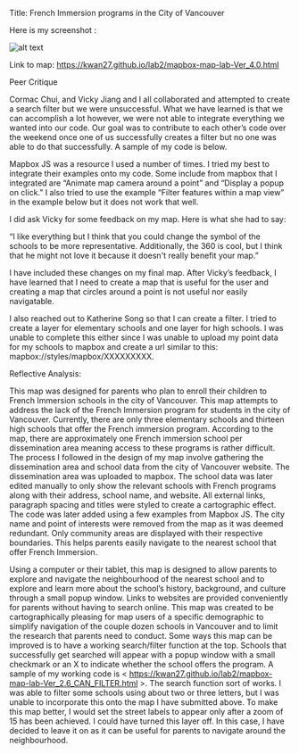 Title: French Immersion programs in the City of Vancouver

Here is my screenshot :

![alt text]( https://kwan27.github.io/lab2/Screen%20Shot%202020-03-09%20at%2012.03.45%20AM.png "Mapbox Screenshot")

Link to map: https://kwan27.github.io/lab2/mapbox-map-lab-Ver_4.0.html 

Peer Critique

Cormac Chui, and Vicky Jiang and I all collaborated and attempted to create a search filter but we were unsuccessful. What we have learned is that we can accomplish a lot however, we were not able to integrate everything we wanted into our code. Our goal was to contribute to each other’s code over the weekend once one of us successfully creates a filter but no one was able to do that successfully. A sample of my code is below. 

Mapbox JS was a resource I used a number of times. I tried my best to integrate their examples onto my code. Some include from mapbox that I integrated are “Animate map camera around a point” and “Display a popup on click.” I also tried to use the example “Filter features within a map view” in the example below but it does not work that well. 

I did ask Vicky for some feedback on my map. Here is what she had to say:

“I like everything but I think that you could change the symbol of the schools to be more representative. Additionally, the 360 is cool, but I think that he might not love it because it doesn't really benefit your map.”

I have included these changes on my final map. After Vicky’s feedback, I have learned that I need to create a map that is useful for the user and creating a map that circles around a point is not useful nor easily navigatable. 

I also reached out to Katherine Song so that I can create a filter. I tried to create a layer for elementary schools and one layer for high schools. I was unable to complete this either since I was unable to upload my point data for my schools to mapbox and create a url similar to this: mapbox://styles/mapbox/XXXXXXXXX.


Reflective Analysis:

This map was designed for parents who plan to enroll their children to French Immersion schools in the city of Vancouver. This map attempts to address the lack of the French Immersion program for students in the city of Vancouver. Currently, there are only three elementary schools and thirteen high schools that offer the French immersion program. According to the map, there are approximately one French immersion school per dissemination area meaning access to these programs is rather difficult. The process I followed in the design of my map involve gathering the dissemination area and school data from the city of Vancouver website. The dissemination area was uploaded to mapbox. The school data was later edited manually to only show the relevant schools with French programs along with their address, school name, and website. All external links, paragraph spacing and titles were styled to create a cartographic effect. The code was later added using a few examples from Mapbox JS. The city name and point of interests were removed from the map as it was deemed redundant. Only community areas are displayed with their respective boundaries. This helps parents easily navigate to the nearest school that offer French Immersion. 

Using a computer or their tablet, this map is designed to allow parents to explore and navigate the neighbourhood of the nearest school and to explore and learn more about the school’s history, background, and culture through a small popup window. Links to websites are provided conveniently for parents without having to search online. This map was created to be cartographically pleasing for map users of a specific demographic to simplify navigation of the couple dozen schools in Vancouver and to limit the research that parents need to conduct. Some ways this map can be improved is to have a working search/filter function at the top. Schools that successfully get searched will appear with a popup window with a small checkmark or an X to indicate whether the school offers the program. A sample of my working code is < https://kwan27.github.io/lab2/mapbox-map-lab-Ver_2.6_CAN_FILTER.html >. The search function sort of works. I was able to filter some schools using about two or three letters, but I was unable to incorporate this onto the map I have submitted above. To make this map better, I would set the street labels to appear only after a zoom of 15 has been achieved. I could have turned this layer off. In this case, I have decided to leave it on as it can be useful for parents to navigate around the neighbourhood. 







